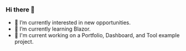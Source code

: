 ### Hi there 👋

- 🔭 I’m currently interested in new opportunities.
- 🌱 I’m currently learning Blazor.
- 🔧 I'm current working on a Portfolio, Dashboard, and Tool example project.


<!--
**JonathanMcCaffrey/JonathanMcCaffrey** is a ✨ _special_ ✨ repository because its `README.md` (this file) appears on your GitHub profile.

Here are some ideas to get you started:

- 🔭 I’m currently working on ...
- 🌱 I’m currently learning ...
- 👯 I’m looking to collaborate on ...
- 🤔 I’m looking for help with ...
- 💬 Ask me about ...
- 📫 How to reach me: ...
- 😄 Pronouns: ...
- ⚡ Fun fact: ...
-->
